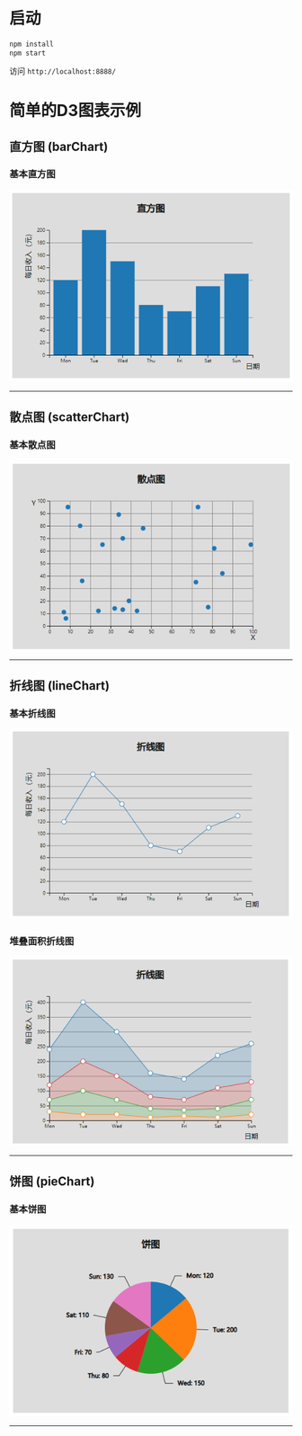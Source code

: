 # 启动

```
npm install
npm start
```
访问 `http://localhost:8888/`

# 简单的D3图表示例

## 直方图 (barChart)

### 基本直方图

![直方图](./pic/barChart/basicBarChart.png)
***
## 散点图 (scatterChart)

### 基本散点图

![散点图](./pic/scatterChart/basicScatterChart.png)
***
## 折线图 (lineChart)

### 基本折线图

![折线图](./pic/lineChart/basicLineChart.png)

### 堆叠面积折线图

![折线图](./pic/lineChart/stackAreaChart.png)
***
## 饼图 (pieChart)

### 基本饼图

![饼图](./pic/pieChart/basicPieChart.png)
***
